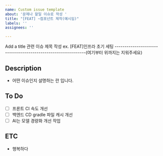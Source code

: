 ```yaml
---
name: Custom issue template
about: '문제나 할일 이슈로 작성 '
title: "[FEAT] ~컴포넌트 제작(예시임)"
labels: ''
assignees: ''

---
```


Add a title
관련 이슈 제목 작성 ex. [FEAT]인프라 초기 세팅
---------------------------------------------------------------(여기부터 위까지는 지워주세요)
## Description

- 어떤 이슈인지 설명하는 란 입니다.

## To Do

- [ ] 프론트 CI 속도 개선
- [ ] 백엔드 CD gradle 파일 캐시 개선
- [ ] AI는 모델 경량화 개선 작업

## ETC
- 행복하다
